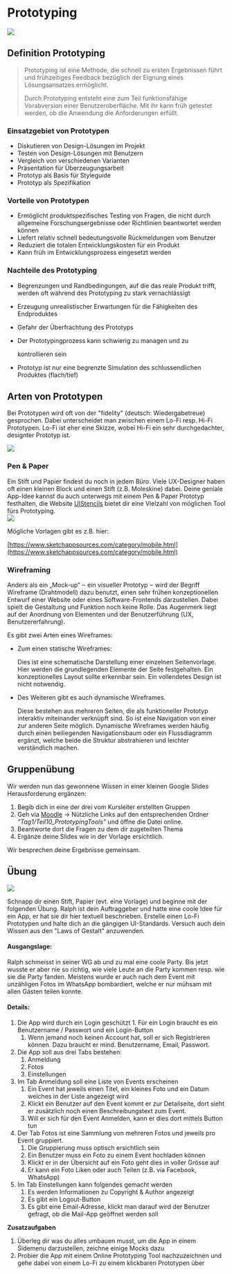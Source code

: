 # Prototyping

![](../.gitbook/assets/paperprotoyping.jpg)

## Definition Prototyping

> Prototyping ist eine Methode, die schnell zu ersten Ergebnissen führt und frühzeitiges Feedback bezüglich der Eignung eines Lösungsansatzes ermöglicht.
>
> Durch Prototyping entsteht eine zum Teil funktionsfähige Vorabversion einer Benutzeroberfläche. Mit ihr kann früh getestet werden, ob die Anwendung die Anforderungen erfüllt.

### Einsatzgebiet von Prototypen

* Diskutieren von Design-Lösungen im Projekt
* Testen von Design-Lösungen mit Benutzern 
* Vergleich von verschiedenen Varianten
* Präsentation für Überzeugungsarbeit
* Prototyp als Basis für Styleguide
* Prototyp als Spezifikation

### Vorteile von Prototypen

* Ermöglicht produktspezifisches Testing von Fragen, die nicht durch allgemeine Forschungsergebnisse oder Richtlinien beantwortet werden können
* Liefert relativ schnell bedeutungsvolle Rückmeldungen vom Benutzer
* Reduziert die totalen Entwicklungskosten für ein Produkt
* Kann früh im Entwicklungsprozess eingesetzt werden

### Nachteile des Prototyping

* Begrenzungen und Randbedingungen, auf die das reale Produkt trifft, werden oft während des Prototyping zu stark vernachlässigt
* Erzeugung unrealistischer Erwartungen für die Fähigkeiten des Endproduktes
* Gefahr der Überfrachtung des Prototyps
* Der Prototypingprozess kann schwierig zu managen und zu

  kontrollieren sein

* Prototyp ist nur eine begrenzte Simulation des schlussendlichen Produktes \(flach/tief\)

## Arten von Prototypen

Bei Prototypen wird oft von der "fidelity" \(deutsch: Wiedergabetreue\) gesprochen. Dabei unterscheidet man zwischen einem Lo-Fi resp. Hi-Fi Prototypen. Lo-Fi ist eher eine Skizze, wobei Hi-Fi ein sehr durchgedachter, designter Prototyp ist.

![](../.gitbook/assets/prototyp-arten.png)

### Pen & Paper

Ein Stift und Papier findest du noch in jedem Büro. Viele UX-Designer haben oft einen kleinen Block und einen Stift \(z.B. Moleskine\) dabei. Deine geniale App-Idee kannst du auch unterwegs mit einem Pen & Paper Prototyp festhalten, die Website [UIStencils](http://www.uistencils.com/) bietet dir eine Vielzahl von möglichen Tool fürs Prototyping.  
![](../.gitbook/assets/paper-prototype-03.jpg)

Mögliche Vorlagen gibt es z.B. hier:

[https://www.sketchappsources.com/category/mobile.html](https://www.sketchappsources.com/category/mobile.html)

### Wireframing

Anders als ein „Mock-up“ ‒ ein visueller Prototyp ‒ wird der Begriff Wireframe \(Drahtmodell\) dazu benutzt, einen sehr frühen konzeptionellen Entwurf einer Website oder eines Software-Frontends darzustellen. Dabei spielt die Gestaltung und Funktion noch keine Rolle. Das Augenmerk liegt auf der Anordnung von Elementen und der Benutzerführung \(UX, Benutzererfahrung\).

Es gibt zwei Arten eines Wireframes:

* Zum einen statische Wireframes:

  Dies ist eine schematische Darstellung einer einzelnen Seitenvorlage. Hier werden die grundlegenden Elemente der Seite festgehalten. Ein konzeptionelles Layout sollte erkennbar sein. Ein vollendetes Design ist nicht notwendig.

* Des Weiteren gibt es auch dynamische Wireframes.

  Diese bestehen aus mehreren Seiten, die als funktioneller Prototyp interaktiv miteinander verknüpft sind. So ist eine Navigation von einer zur anderen Seite möglich. Dynamische Wireframes werden häufig durch einen beiliegenden Navigationsbaum oder ein Flussdiagramm ergänzt, welche beide die Struktur abstrahieren und leichter verständlich machen.

## Gruppenübung

Wir werden nun das gewonnene Wissen in einer kleinen Google Slides Herausforderung ergänzen:

1. Begib dich in eine der drei vom Kursleiter erstellten Gruppen
2. Geh via [Moodle](https://kurse.ict-bz.ch/) -&gt; Nützliche Links auf den entsprechenden Ordner _"Tag1/Teil10\_PrototypingTools"_ und öffne die Datei online.
3. Beantworte dort die Fragen zu dem dir zugeteilten Thema
4. Ergänze deine Slides wie in der Vorlage ersichtlich.

Wir besprechen deine Ergebnisse gemeinsam.

## Übung

![](../.gitbook/assets/ralph_uebung.png)

Schnapp dir einen Stift, Papier \(evt. eine Vorlage\) und beginne mit der folgenden Übung. Ralph ist dein Auftraggeber und hatte eine coole Idee für ein App, er hat sie dir hier textuell beschrieben. Erstelle einen Lo-Fi Prototypen und halte dich an die gängigen UI-Standards. Versuch auch dein Wissen aus den "Laws of Gestalt" anzuwenden.

#### Ausgangslage:

Ralph schmeisst in seiner WG ab und zu mal eine coole Party. Bis jetzt wusste er aber nie so richtig, wie viele Leute an die Party kommen resp. wie sie die Party fanden. Meistens wurde er auch nach dem Event mit unzähligen Fotos im WhatsApp bombardiert, welche er nur mühsam mit allen Gästen teilen konnte.

#### Details:

1. Die App wird durch ein Login geschützt 1. Für ein Login braucht es ein Benutzername / Passwort und ein Login-Button
   1. Wenn jemand noch keinen Account hat, soll er sich Registrieren können. Dazu braucht er mind. Benutzername, Email, Passwort.
2. Die App soll aus drei Tabs bestehen:
   1. Anmeldung
   2. Fotos
   3. Einstellungen
3. Im Tab Anmeldung soll eine Liste von Events erscheinen
   1. Ein Event hat jeweils einen Titel, ein kleines Foto und ein Datum welches in der Liste angezeigt wird
   2. Klickt ein Benutzer auf den Event kommt er zur Detailseite, dort sieht er zusätzlich noch einen Beschreibungstext zum Event.
   3. Will er sich für den Event Anmelden, kann er dies dort mittels Button tun
4. Der Tab Fotos ist eine Sammlung von mehreren Fotos und jeweils pro Event gruppiert.
   1. Die Gruppierung muss optisch ersichtlich sein
   2. Ein Benutzer muss ein Foto zu einem Event hochladen können
   3. Klickt er in der Übersicht auf ein Foto geht dies in voller Grösse auf
   4. Er kann ein Foto Liken oder auch Teilen \(z.B. via Facebook, WhatsApp\)
5. Im Tab Einstellungen kann folgendes gemacht werden
   1. Es werden Informationen zu Copyright & Author angezeigt
   2. Es gibt ein Logout-Button
   3. Es gibt eine Email-Adresse, klickt man darauf wird der Benutzer gefragt, ob die Mail-App geöffnet werden soll

**Zusatzaufgaben**

1. Überleg dir was du alles umbauen musst, um die App in einem Sidemenu darzustellen, zeichne einige Mocks dazu
2. Probier die App mit einem Online Prototyping Tool nachzuzeichnen und gehe dabei von einem Lo-Fi zu einem klickbaren Prototypen über

